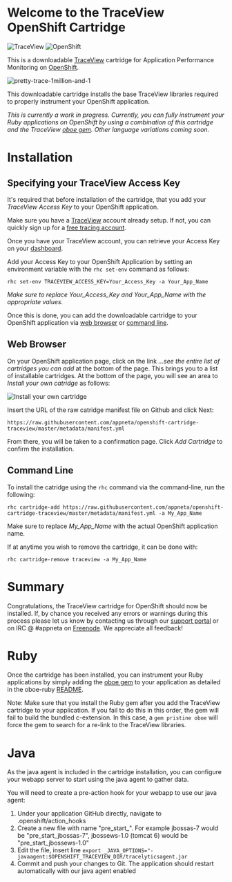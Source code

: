 # Welcome to the TraceView OpenShift Cartridge

![TraceView](https://s3.amazonaws.com/pglombardo/traceview-logo.png)
![OpenShift](https://s3.amazonaws.com/pglombardo/openshift-online-logo.png)

This is a downloadable [TraceView](http://www.appneta.com/products/traceview/) cartridge for 
Application Performance Monitoring on [OpenShift](https://www.openshift.com/).

![pretty-trace-1million-and-1](https://s3.amazonaws.com/pglombardo/pretty-trace-1million-and-2.png)

This downloadable cartridge installs the base TraceView libraries required to
properly instrument your OpenShift application.

_This is currently a work in progress.  Currently, you can fully instrument your
Ruby applications on OpenShift by using a combination of this cartridge and the TraceView
[oboe gem](https://github.com/appneta/oboe-ruby).  Other language variations coming
soon._

# Installation

## Specifying your TraceView Access Key

It's required that before installation of the cartridge, that you add your _TraceView Access Key_ to your OpenShift application.

Make sure you have a [TraceView](http://www.appneta.com/products/traceview/) account already setup.  If not, you can quickly sign up for a [free tracing account](http://www.appneta.com/products/traceview-free-account/).

Once you have your TraceView account, you can retrieve your Access Key on your [dashboard](https://login.tv.appneta.com/account/details).

Add your Access Key to your OpenShift Application by setting an environment variable with the `rhc set-env` command as follows:

    rhc set-env TRACEVIEW_ACCESS_KEY=Your_Access_Key -a Your_App_Name

_Make sure to replace Your_Access_Key and Your_App_Name with the appropriate values._

Once this is done, you can add the downloadable cartridge to your OpenShift application via [web browser](#web-browser) or [command line](#command-line).

## Web Browser

On your OpenShift application page, click on the link _...see the entire list of cartridges you can add_
at the bottom of the page.  This brings you to a list of installable cartridges.  At the bottom
of the page, you will see an area to _Install your own catridge_ as follows:

![Install your own cartridge](https://s3.amazonaws.com/pglombardo/openshift-install-your-own.png)

Insert the URL of the raw catridge manifest file on Github and click Next:

    https://raw.githubusercontent.com/appneta/openshift-cartridge-traceview/master/metadata/manifest.yml

From there, you will be taken to a confirmation page.  Click _Add Cartridge_ to confirm the installation.

## Command Line

To install the catridge using the `rhc` command via the command-line, run the following:

    rhc cartridge-add https://raw.githubusercontent.com/appneta/openshift-cartridge-traceview/master/metadata/manifest.yml -a My_App_Name

Make sure to replace _My_App_Name_ with the actual OpenShift application name.

If at anytime you wish to remove the cartridge, it can be done with:

    rhc cartridge-remove traceview -a My_App_Name

# Summary

Congratulations, the TraceView cartridge for OpenShift should now be installed.  If, by chance you received any errors
or warnings during this process please let us know by contacting us through our [support portal](https://support.tv.appneta.com/) or on IRC @ #appneta on [Freenode](http://freenode.net/).  We appreciate all feedback!

# Ruby

Once the cartridge has been installed, you can instrument your Ruby applications by simply adding the [oboe gem](https://github.com/appneta/oboe-ruby) to your application as detailed in the oboe-ruby [README](https://github.com/appneta/oboe-ruby/blob/master/README.md).

Note:  Make sure that you install the Ruby gem after you add the TraceView cartridge to your application.  If you
fail to do this in this order, the gem will fail to build the bundled c-extension.  In this case, a `gem pristine oboe`
will force the gem to search for a re-link to the TraceView libraries.

# Java

As the java agent is included in the cartridge installation, you can configure your webapp server to start using the java agent to gather data. 

You will need to create a pre-action hook for your webapp to use our java agent:

1. Under your application GitHub directly, navigate to .openshift/action_hooks
2. Create a new file with name "pre_start_<webapp cartridge>". For example jbossas-7 would be "pre_start_jbossas-7", jbossews-1.0 (tomcat 6) would be "pre_start_jbossews-1.0"
3. Edit the file, insert line `export _JAVA_OPTIONS="-javaagent:$OPENSHIFT_TRACEVIEW_DIR/tracelyticsagent.jar`
4. Commit and push your changes to Git. The application should restart automatically with our java agent enabled